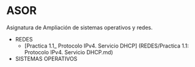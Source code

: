 # ASOR
Asignatura de Ampliación de sistemas operativos y redes.
- REDES
  - [Practica 1.1_ Protocolo IPv4. Servicio DHCP] (REDES/Practica 1.1: Protocolo IPv4. Servicio DHCP.md)
- SISTEMAS OPERATIVOS
